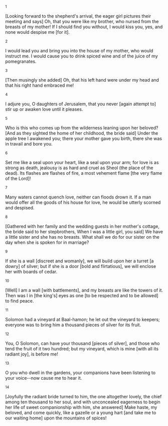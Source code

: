 <sup>1</sup> 

[Looking forward to the shepherd's arrival, the eager girl pictures their meeting and says] Oh, that you were like my brother, who nursed from the breasts of my mother! If I should find you without, I would kiss you, yes, and none would despise me [for it]. 

<sup>2</sup> 

I would lead you and bring you into the house of my mother, who would instruct me. I would cause you to drink spiced wine and of the juice of my pomegranates. 

<sup>3</sup> 

[Then musingly she added] Oh, that his left hand were under my head and that his right hand embraced me! 

<sup>4</sup> 

I adjure you, O daughters of Jerusalem, that you never [again attempt to] stir up or awaken love until it pleases. 

<sup>5</sup> 

Who is this who comes up from the wilderness leaning upon her beloved? [And as they sighted the home of her childhood, the bride said] Under the apple tree I awakened you; there your mother gave you birth, there she was in travail and bore you. 

<sup>6</sup> 

Set me like a seal upon your heart, like a seal upon your arm; for love is as strong as death, jealousy is as hard and cruel as Sheol (the place of the dead). Its flashes are flashes of fire, a most vehement flame [the very flame of the Lord]! 

<sup>7</sup> 

Many waters cannot quench love, neither can floods drown it. If a man would offer all the goods of his house for love, he would be utterly scorned and despised. 

<sup>8</sup> 

[Gathered with her family and the wedding guests in her mother's cottage, the bride said to her stepbrothers, When I was a little girl, you said] We have a little sister and she has no breasts. What shall we do for our sister on the day when she is spoken for in marriage? 

<sup>9</sup> 

If she is a wall [discreet and womanly], we will build upon her a turret [a dowry] of silver; but if she is a door [bold and flirtatious], we will enclose her with boards of cedar. 

<sup>10</sup> 

[Well] I am a wall [with battlements], and my breasts are like the towers of it. Then was I in [the king's] eyes as one [to be respected and to be allowed] to find peace. 

<sup>11</sup> 

Solomon had a vineyard at Baal-hamon; he let out the vineyard to keepers; everyone was to bring him a thousand pieces of silver for its fruit. 

<sup>12</sup> 

You, O Solomon, can have your thousand [pieces of silver], and those who tend the fruit of it two hundred; but my vineyard, which is mine [with all its radiant joy], is before me! 

<sup>13</sup> 

O you who dwell in the gardens, your companions have been listening to your voice--now cause me to hear it. 

<sup>14</sup> 

[Joyfully the radiant bride turned to him, the one altogether lovely, the chief among ten thousand to her soul, and with unconcealed eagerness to begin her life of sweet companionship with him, she answered] Make haste, my beloved, and come quickly, like a gazelle or a young hart [and take me to our waiting home] upon the mountains of spices!